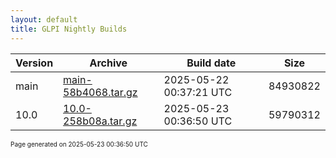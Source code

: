 ```yaml
---
layout: default
title: GLPI Nightly Builds
---
```


Version|Archive|Build date|Size
---|---|---|---
main|[main-58b4068.tar.gz](main-58b4068.tar.gz)|2025-05-22 00:37:21 UTC|84930822
10.0|[10.0-258b08a.tar.gz](10.0-258b08a.tar.gz)|2025-05-23 00:36:50 UTC|59790312

<font size="1">Page generated on 2025-05-23 00:36:50 UTC</font>
